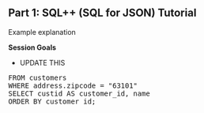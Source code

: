 ## <b>Part 1: SQL++ (SQL for JSON) Tutorial </b>

Example explanation

<b>Session Goals</b>

* UPDATE THIS

<pre id="example">
FROM customers
WHERE address.zipcode = "63101"
SELECT custid AS customer_id, name
ORDER BY customer_id;
</pre>
